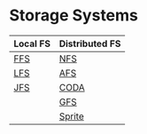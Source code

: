  # Storage Systems 
| Local FS  | Distributed FS |
| ------------- | ------------- |
| [FFS](https://github.com/lynnliu030/os-prelim/blob/main/storage/ffs.md)  | [NFS](https://github.com/lynnliu030/os-prelim/blob/main/storage/nfs.md) |
| [LFS](https://github.com/lynnliu030/os-prelim/blob/main/storage/lfs.md)  | [AFS](https://github.com/lynnliu030/os-prelim/blob/main/storage/afs.md) |
| [JFS](https://github.com/lynnliu030/os-prelim/blob/main/storage/jfs.md)  | [CODA](https://github.com/lynnliu030/os-prelim/blob/main/storage/coda.md)| 
|  | [GFS](https://github.com/lynnliu030/os-prelim/blob/main/storage/gfs.md)  |
|  | [Sprite](https://github.com/lynnliu030/os-prelim/blob/main/cluster_computing/sprite.md) |
